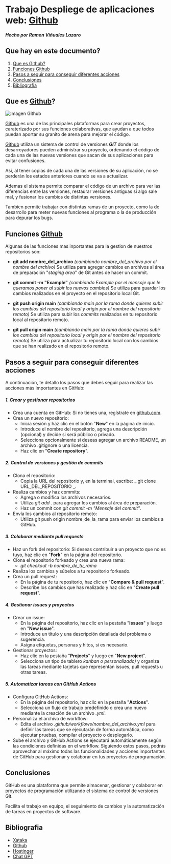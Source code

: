 # Trabajo Despliege de aplicaciones web: [Github](https://github.com/)

##### Hecho por Ramon Viñuales Lazaro

## Que hay en este documento?

1. [Que es Github?](#que-es-github)
2. [Funciones Github](#funciones-github)
3. [Pasos a seguir para conseguir diferentes acciones](#pasos-a-seguir-para-conseguir-diferentes-acciones)
4. [Conclusiones](#conclusiones)
5. [Bibliografia](#bibliografia)

## Que es [Github](https://github.com/)?

![imagen Github](https://i.blogs.es/bd50eb/github_logo/1024_2000.png)

[Github](https://github.com/) es una de las principales plataformas para crear proyectos, caraterizado por sus funciones colaborativas, que ayudan a que todos puedan aportar su granito de arena para mejorar el código.

 [Github](https://github.com/) utiliza un sistema de control de versiones _**GIT**_ donde los desarroyadores pueden administrar su proyecto, ordenando el código de cada una de las nuevas versiones que sacan de sus aplicaciones para evitar confusiones. 
 
 Así, al tener copias de cada una de las versiones de su aplicación, no se perderán los estados anteriores cuando se va a actualizar.
 
 Ademas el sistema permite comparar el código de un archivo para ver las diferencias entre las versiones, restaurar versiones antiguas si algo sale mal, y fusionar los cambios de distintas versiones.
 
 Tambien permite trabajar con distintas ramas de un proyecto, como la de desarrollo para meter nuevas funciones al programa o la de producción para depurar los bugs.

## Funciones [Github](https://github.com/)

 Algunas de las funciones mas inportantes para la gestion de nuestros repositorios son:

* **git add nombre_del_archivo** _(cambiando _nombre_del_archivo_ por el nombre del archivo)_ Se utiliza para agregar cambios en archivos al área de preparación "_staging area_" de Git antes de hacer un commit.
  
 * **git commit -m "Example"** _(cambiando _Example_ por el mensaje que le queramos poner al subir los nuevos cambios)_  Se utiliza para guardar los cambios realizados en el proyecto en el repositorio local Git.
   
 *  **git push origin main** _(cambiando  _main_ por la rama donde quieres subir los cambios del repositorio local y _origin_ por el nombre del repositorio remoto)_ Se utiliza para subir los _commits_ realizados en tu repositorio local al repositorio remoto.
   
 *  **git pull origin main** _(cambiando  _main_ por la rama donde quieres subir los cambios del repositorio local y _origin_ por el nombre del repositorio remoto)_ Se utiliza para actualizar tu repositorio local con los cambios que se han realizado en el repositorio remoto.
   

## Pasos a seguir para conseguir diferentes acciones

A continuación, te detallo los pasos que debes seguir para realizar las acciones más importantes en GitHub:

##### 1. Crear y gestionar repositorios
* Crea una cuenta en GitHub: Si no tienes una, regístrate en [github.com](github.com).
* Crea un nuevo repositorio:
  * Inicia sesión y haz clic en el botón "**New**" en la página de inicio.
  * Introduce el nombre del repositorio, agrega una descripción (opcional) y decide si será público o privado.
  * Selecciona opcionalmente si deseas agregar un archivo README, un archivo .gitignore o una licencia.
  * Haz clic en "**Create repository**".
  
##### 2. Control de versiones y gestión de commits
* Clona el repositorio:
  * Copia la URL del repositorio y, en la terminal, escribe: _ git clone URL_DEL_REPOSITORIO _.
* Realiza cambios y haz commits:
  * Agrega o modifica los archivos necesarios.
  * Utiliza _git add ._ para agregar los cambios al área de preparación.
  * Haz un commit con _git commit -m "Mensaje del commit"_.
* Envía los cambios al repositorio remoto:
  * Utiliza git push origin nombre_de_la_rama para enviar los cambios a GitHub.
    
##### 3. Colaborar mediante pull requests
* Haz un fork del repositorio: Si deseas contribuir a un proyecto que no es tuyo, haz clic en "**Fork**" en la página del repositorio.
* Clona el repositorio forkeado y crea una nueva rama:
  * _git checkout -b nombre_de_tu_rama_
* Realiza los cambios y súbelos a tu repositorio forkeado.
* Crea un pull request:
  * En la página de tu repositorio, haz clic en "**Compare & pull request**".
  * Describe los cambios que has realizado y haz clic en "**Create pull request**".

##### 4. Gestionar issues y proyectos
* Crear un issue:
  * En la página del repositorio, haz clic en la pestaña "**Issues**" y luego en "**New issue**".
  * Introduce un título y una descripción detallada del problema o sugerencia.
  * Asigna etiquetas, personas y hitos, si es necesario.
* Gestionar proyectos:
  * Haz clic en la pestaña "**Projects**" y luego en "**New project**".
  * Selecciona un tipo de tablero _kanban o personalizado)_ y organiza las tareas mediante tarjetas que representan issues, pull requests u otras tareas.
 
    
##### 5. Automatizar tareas con GitHub Actions
* Configura GitHub Actions:
  * En la página del repositorio, haz clic en la pestaña "**Actions**".
  * Selecciona un flujo de trabajo predefinido o crea uno nuevo mediante la creación de un archivo _.yml_.
* Personaliza el archivo de workflow:
  * Edita el archivo _.github/workflows/nombre_del_archivo.yml_ para definir las tareas que se ejecutarán de forma automática, como ejecutar pruebas, compilar el proyecto o desplegarlo.
* Sube el archivo y GitHub Actions se ejecutará automáticamente según las condiciones definidas en el workflow.
Siguiendo estos pasos, podrás aprovechar al máximo todas las funcionalidades y acciones importantes de GitHub para gestionar y colaborar en tus proyectos de programación.

## Conclusiones

GitHub es una plataforma que permite almacenar, gestionar y colaborar en proyectos de programación utilizando el sistema de control de versiones Git. 

Facilita el trabajo en equipo, el seguimiento de cambios y la automatización de tareas en proyectos de software.

## Bibliografia
* [Xataka](https://www.xataka.com/basics/que-github-que-que-le-ofrece-a-desarrolladores)
* [Github](https://docs.github.com/es/get-started/start-your-journey/about-github-and-git)
* [Hostinger](https://www.hostinger.es/tutoriales/que-es-github)
* [Chat GPT](https://openai.com/chatgpt/)
 
